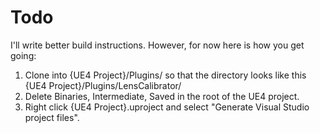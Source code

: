 # Todo

I'll write better build instructions. However, for now here is how you get going:
1. Clone into {UE4 Project}/Plugins/ so that the directory looks like this {UE4 Project}/Plugins/LensCalibrator/
2. Delete Binaries, Intermediate, Saved in the root of the UE4 project.
3. Right click {UE4 Project}.uproject and select "Generate Visual Studio project files".
